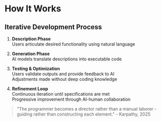 # How It Works

## Iterative Development Process

1. **Description Phase**  
   Users articulate desired functionality using natural language

2. **Generation Phase**  
   AI models translate descriptions into executable code

3. **Testing & Optimization**  
   Users validate outputs and provide feedback to AI  
   Adjustments made without deep coding knowledge

4. **Refinement Loop**  
   Continuous iteration until specifications are met  
   Progressive improvement through AI-human collaboration

> "The programmer becomes a director rather than a manual laborer - guiding rather than constructing each element." - Karpathy, 2025